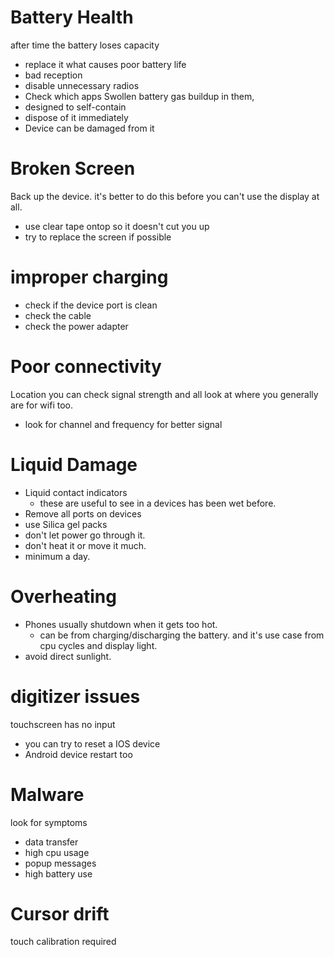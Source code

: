 # Battery Health
after time the battery loses capacity
- replace it
what causes poor battery life
- bad reception
- disable unnecessary radios
- Check which apps
Swollen battery
gas buildup in them,
- designed to self-contain
- dispose of it immediately
- Device can be damaged from it
# Broken Screen
Back up the device. it's better to do this before you can't use the display at all.
- use clear tape ontop so it doesn't cut you up
- try to replace the screen if possible
# improper charging
- check if the device port is clean
- check the cable
- check the power adapter
# Poor connectivity
Location
you can check signal strength and all
look at where you generally are for wifi too.
- look for channel and frequency for better signal
# Liquid Damage
- Liquid contact indicators
	- these are useful to see in a devices has been wet before.
- Remove all ports on devices
- use Silica gel packs
- don't let power go through it.
- don't heat it or move it much.
- minimum a day.
# Overheating
- Phones usually shutdown when it gets too hot.
	- can be from charging/discharging the battery. and it's use case from cpu cycles and display light.
- avoid direct sunlight.
# digitizer issues
touchscreen has no input
- you can try to reset a IOS device
- Android device restart too
# Malware
look for symptoms
- data transfer
- high cpu usage
- popup messages
- high battery use
# Cursor drift
touch calibration required
